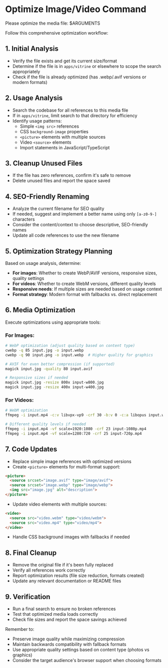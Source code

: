 # Optimize Image/Video Command

Please optimize the media file: $ARGUMENTS

Follow this comprehensive optimization workflow:

## 1. Initial Analysis
- Verify the file exists and get its current size/format
- Determine if the file is in `apps/vitrine` or elsewhere to scope the search appropriately
- Check if the file is already optimized (has .webp/.avif versions or modern formats)

## 2. Usage Analysis
- Search the codebase for all references to this media file
- If in `apps/vitrine`, limit search to that directory for efficiency
- Identify usage patterns:
  - Simple `<img src>` references
  - CSS `background-image` properties
  - `<picture>` elements with multiple sources
  - Video `<source>` elements
  - Import statements in JavaScript/TypeScript

## 3. Cleanup Unused Files
- If the file has zero references, confirm it's safe to remove
- Delete unused files and report the space saved

## 4. SEO-Friendly Renaming
- Analyze the current filename for SEO quality
- If needed, suggest and implement a better name using only `[a-z0-9-]` characters
- Consider the content/context to choose descriptive, SEO-friendly names
- Update all code references to use the new filename

## 5. Optimization Strategy Planning
Based on usage analysis, determine:
- **For images**: Whether to create WebP/AVIF versions, responsive sizes, quality settings
- **For videos**: Whether to create WebM versions, different quality levels
- **Responsive needs**: If multiple sizes are needed based on usage context
- **Format strategy**: Modern format with fallbacks vs. direct replacement

## 6. Media Optimization
Execute optimizations using appropriate tools:

### For Images:
```bash
# WebP optimization (adjust quality based on content type)
cwebp -q 85 input.jpg -o input.webp
cwebp -q 90 input.png -o input.webp  # Higher quality for graphics

# AVIF for even better compression (if supported)
magick input.jpg -quality 80 input.avif

# Responsive sizes if needed
magick input.jpg -resize 800x input-w800.jpg
magick input.jpg -resize 400x input-w400.jpg
```

### For Videos:
```bash
# WebM optimization
ffmpeg -i input.mp4 -c:v libvpx-vp9 -crf 30 -b:v 0 -c:a libopus input.webm

# Different quality levels if needed
ffmpeg -i input.mp4 -vf scale=1920:1080 -crf 23 input-1080p.mp4
ffmpeg -i input.mp4 -vf scale=1280:720 -crf 25 input-720p.mp4
```

## 7. Code Updates
- Replace simple image references with optimized versions
- Create `<picture>` elements for multi-format support:
```html
<picture>
  <source srcset="image.avif" type="image/avif">
  <source srcset="image.webp" type="image/webp">
  <img src="image.jpg" alt="description">
</picture>
```
- Update video elements with multiple sources:
```html
<video>
  <source src="video.webm" type="video/webm">
  <source src="video.mp4" type="video/mp4">
</video>
```
- Handle CSS background images with fallbacks if needed

## 8. Final Cleanup
- Remove the original file if it's been fully replaced
- Verify all references work correctly
- Report optimization results (file size reduction, formats created)
- Update any relevant documentation or README files

## 9. Verification
- Run a final search to ensure no broken references
- Test that optimized media loads correctly
- Check file sizes and report the space savings achieved

Remember to:
- Preserve image quality while maximizing compression
- Maintain backwards compatibility with fallback formats
- Use appropriate quality settings based on content type (photos vs graphics)
- Consider the target audience's browser support when choosing formats
